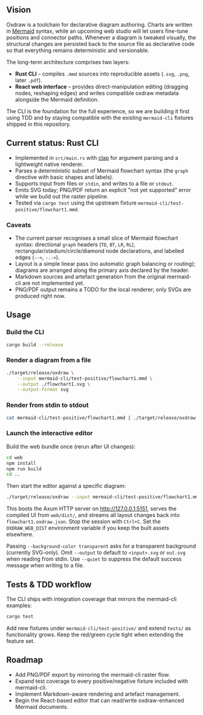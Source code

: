 ## Vision

Oxdraw is a toolchain for declarative diagram authoring. Charts are written in [Mermaid](https://mermaid.js.org/) syntax, while an upcoming web studio will let users fine-tune positions and connector paths. Whenever a diagram is tweaked visually, the structural changes are persisted back to the source file as declarative code so that everything remains deterministic and versionable.

The long-term architecture comprises two layers:

- **Rust CLI** – compiles `.mmd` sources into reproducible assets (`.svg`, `.png`, later `.pdf`).
- **React web interface** – provides direct-manipulation editing (dragging nodes, reshaping edges) and writes compatible oxdraw metadata alongside the Mermaid definition.

The CLI is the foundation for the full experience, so we are building it first using TDD and by staying compatible with the existing `mermaid-cli` fixtures shipped in this repository.

## Current status: Rust CLI

- Implemented in `src/main.rs` with [clap](https://docs.rs/clap) for argument parsing and a lightweight native renderer.
- Parses a deterministic subset of Mermaid flowchart syntax (the `graph` directive with basic shapes and labels).
- Supports input from files or `stdin`, and writes to a file or `stdout`.
- Emits SVG today; PNG/PDF return an explicit "not yet supported" error while we build out the raster pipeline.
- Tested via `cargo test` using the upstream fixture `mermaid-cli/test-positive/flowchart1.mmd`.

### Caveats

- The current parser recognises a small slice of Mermaid flowchart syntax: directional `graph` headers (`TD`, `BT`, `LR`, `RL`), rectangular/stadium/circle/diamond node declarations, and labelled edges (`-->`, `-.->`).
- Layout is a simple linear pass (no automatic graph balancing or routing); diagrams are arranged along the primary axis declared by the header.
- Markdown sources and artefact generation from the original mermaid-cli are not implemented yet.
- PNG/PDF output remains a TODO for the local renderer; only SVGs are produced right now.

## Usage

### Build the CLI

```bash
cargo build --release
```

### Render a diagram from a file

```bash
./target/release/oxdraw \
	--input mermaid-cli/test-positive/flowchart1.mmd \
	--output ./flowchart1.svg \
	--output-format svg
```

### Render from stdin to stdout

```bash
cat mermaid-cli/test-positive/flowchart1.mmd | ./target/release/oxdraw --output -
```

### Launch the interactive editor

Build the web bundle once (rerun after UI changes):

```bash
cd web
npm install
npm run build
cd ..
```

Then start the editor against a specific diagram:

```bash
./target/release/oxdraw --input mermaid-cli/test-positive/flowchart1.mmd --edit
```

This boots the Axum HTTP server on <http://127.0.0.1:5151>, serves the compiled UI from `web/dist/`, and streams all layout changes back into `flowchart1.oxdraw.json`. Stop the session with `Ctrl+C`. Set the `OXDRAW_WEB_DIST` environment variable if you keep the built assets elsewhere.

Passing `--background-color transparent` asks for a transparent background (currently SVG-only). Omit `--output` to default to `<input>.svg` or `out.svg` when reading from stdin.
Use `--quiet` to suppress the default success message when writing to a file.

## Tests & TDD workflow

The CLI ships with integration coverage that mirrors the mermaid-cli examples:

```bash
cargo test
```

Add new fixtures under `mermaid-cli/test-positive/` and extend `tests/` as functionality grows. Keep the red/green cycle tight when extending the feature set.

## Roadmap

- Add PNG/PDF export by mirroring the mermaid-cli raster flow.
- Expand test coverage to every positive/negative fixture included with mermaid-cli.
- Implement Markdown-aware rendering and artefact management.
- Begin the React-based editor that can read/write oxdraw-enhanced Mermaid documents.
